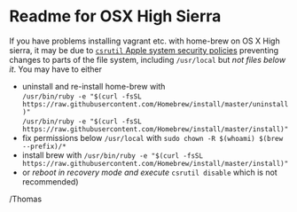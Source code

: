 
# Readme for OSX High Sierra


If you have problems installing vagrant etc. with home-brew on OS X High
sierra, it may be due to
[`csrutil` Apple system security policies](https://en.wikipedia.org/wiki/System_Integrity_Protection) 
preventing changes to parts of the file system, including `/usr/local` but _not files below it_.
You may have to either

  - uninstall and re-install home-brew  with                 
    `/usr/bin/ruby -e "$(curl -fsSL https://raw.githubusercontent.com/Homebrew/install/master/uninstall)"`        
    `/usr/bin/ruby -e "$(curl -fsSL https://raw.githubusercontent.com/Homebrew/install/master/install)"`          
  - fix permissions below `/usr/local` with `sudo chown -R $(whoami) $(brew --prefix)/*`          
  - install brew with `/usr/bin/ruby -e "$(curl -fsSL https://raw.githubusercontent.com/Homebrew/install/master/install)"`          
  - or _reboot in recovery mode and execute_ `csrutil disable` which is not recommended)

/Thomas
